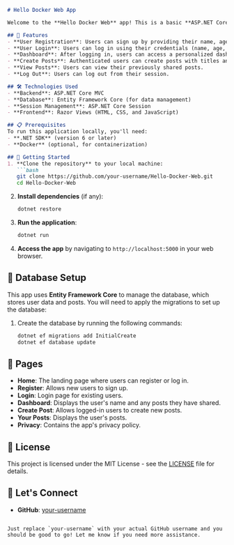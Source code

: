 
```markdown
# Hello Docker Web App

Welcome to the **Hello Docker Web** app! This is a basic **ASP.NET Core MVC** web application that allows users to register, log in, create posts, and view their posts. The app also demonstrates session management and interaction with a database using **Entity Framework Core**.

## 🚀 Features
- **User Registration**: Users can sign up by providing their name, age, email address, and password.
- **User Login**: Users can log in using their credentials (name, age, email, and password).
- **Dashboard**: After logging in, users can access a personalized dashboard.
- **Create Posts**: Authenticated users can create posts with titles and content.
- **View Posts**: Users can view their previously shared posts.
- **Log Out**: Users can log out from their session.

## 🛠️ Technologies Used
- **Backend**: ASP.NET Core MVC
- **Database**: Entity Framework Core (for data management)
- **Session Management**: ASP.NET Core Session
- **Frontend**: Razor Views (HTML, CSS, and JavaScript)

## 📋 Prerequisites
To run this application locally, you'll need:
- **.NET SDK** (version 6 or later)
- **Docker** (optional, for containerization)

## 🚀 Getting Started
1. **Clone the repository** to your local machine:
   ```bash
   git clone https://github.com/your-username/Hello-Docker-Web.git
   cd Hello-Docker-Web
   ```
2. **Install dependencies** (if any):
   ```bash
   dotnet restore
   ```
3. **Run the application**:
   ```bash
   dotnet run
   ```
4. **Access the app** by navigating to `http://localhost:5000` in your web browser.

## 🔧 Database Setup
This app uses **Entity Framework Core** to manage the database, which stores user data and posts. You will need to apply the migrations to set up the database:

1. Create the database by running the following commands:
   ```bash
   dotnet ef migrations add InitialCreate
   dotnet ef database update
   ```

## 📱 Pages
- **Home**: The landing page where users can register or log in.
- **Register**: Allows new users to sign up.
- **Login**: Login page for existing users.
- **Dashboard**: Displays the user's name and any posts they have shared.
- **Create Post**: Allows logged-in users to create new posts.
- **Your Posts**: Displays the user's posts.
- **Privacy**: Contains the app's privacy policy.

## 📝 License
This project is licensed under the MIT License - see the [LICENSE](LICENSE) file for details.

## 💬 Let's Connect
- **GitHub**: [your-username](https://github.com/your-username)
```

Just replace `your-username` with your actual GitHub username and you should be good to go! Let me know if you need more assistance.

